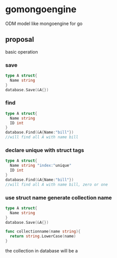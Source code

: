 # gomongoengine
ODM model like mongoengine for go 
## proposal
basic operation
### save
```go
type A struct{
  Name string
}
database.Save(&A{})
```
### find
```go
type A struct{
  Name string
  ID int
}
database.Find(&A{Name:"bill"})
//will find all A with name bill
```
### declare unique with struct tags
```go
type A struct{
  Name string "index:"unique"
  ID int
}
database.Find(&A{Name:"bill"})
//will find all A with name bill, zero or one
```
### use struct name generate collection name
```go
type A struct{
  Name string
}
database.Save(&A{})

func collectionname(name string){
  return string.LowerCase(name)
}
```
the collection in database will be a
